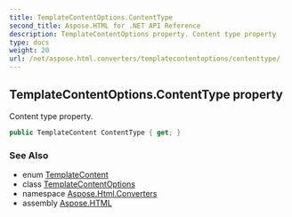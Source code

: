 ```yaml
---
title: TemplateContentOptions.ContentType
second_title: Aspose.HTML for .NET API Reference
description: TemplateContentOptions property. Content type property
type: docs
weight: 20
url: /net/aspose.html.converters/templatecontentoptions/contenttype/
---
```

## TemplateContentOptions.ContentType property

Content type property.

```csharp
public TemplateContent ContentType { get; }
```

### See Also

* enum [TemplateContent](../../templatecontent/)
* class [TemplateContentOptions](../)
* namespace [Aspose.Html.Converters](../../templatecontentoptions/)
* assembly [Aspose.HTML](../../../)
